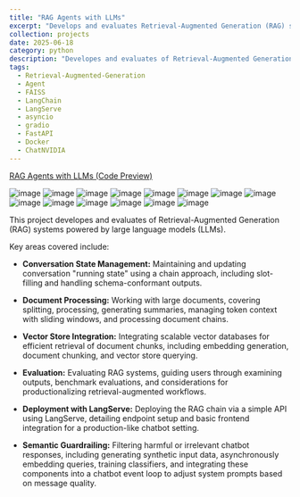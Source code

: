 ```yaml
---
title: "RAG Agents with LLMs"
excerpt: "Develops and evaluates Retrieval-Augmented Generation (RAG) systems powered by large language models (LLMs). <br/><img src='/images/RAG_LLM_2.png'>"
collection: projects
date: 2025-06-18
category: python
description: "Developes and evaluates of Retrieval-Augmented Generation (RAG) systems powered by large language models (LLMs)."
tags:
  - Retrieval-Augmented-Generation
  - Agent
  - FAISS
  - LangChain
  - LangServe
  - asyncio
  - gradio
  - FastAPI
  - Docker
  - ChatNVIDIA
---
```


[RAG Agents with LLMs (Code Preview)](https://github.com/ranranrunforit/RAG/tree/main/RAG%20Agents%20with%20LLMs)

![image](/images/RAG_LLM_1.png)
![image](/images/RAG_LLM_2.png)
![image](/images/RAG_LLM_3.png)
![image](/images/RAG_LLM_4.png)
![image](/images/RAG_LLM_5.png)
![image](/images/RAG_LLM_6.png)
![image](/images/RAG_LLM_7.png)
![image](/images/RAG_LLM_8.png)
![image](/images/RAG_LLM_9.png)
![image](/images/RAG_LLM_10.png)
![image](/images/RAG_LLM_11.png)
![image](/images/RAG_LLM_12.png)
![image](/images/RAG_LLM_13.png)
![image](/images/RAG_LLM_14.png)


This project developes and evaluates of Retrieval-Augmented Generation (RAG) systems powered by large language models (LLMs). 

Key areas covered include:

* **Conversation State Management:** Maintaining and updating conversation "running state" using a chain approach, including slot-filling and handling schema-conformant outputs.

* **Document Processing:** Working with large documents, covering splitting, processing, generating summaries, managing token context with sliding windows, and processing document chains.

* **Vector Store Integration:** Integrating scalable vector databases for efficient retrieval of document chunks, including embedding generation, document chunking, and vector store querying.

* **Evaluation:** Evaluating RAG systems, guiding users through examining outputs, benchmark evaluations, and considerations for productionalizing retrieval-augmented workflows.

* **Deployment with LangServe:** Deploying the RAG chain via a simple API using LangServe, detailing endpoint setup and basic frontend integration for a production-like chatbot setting.

* **Semantic Guardrailing:** Filtering harmful or irrelevant chatbot responses, including generating synthetic input data, asynchronously embedding queries, training classifiers, and integrating these components into a chatbot event loop to adjust system prompts based on message quality.
